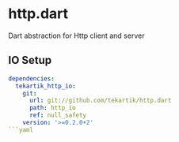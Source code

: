 # http.dart

Dart abstraction for Http client and server


## IO Setup


```yaml
dependencies:
  tekartik_http_io:
    git:
      url: git://github.com/tekartik/http.dart
      path: http_io
      ref: null_safety
    version: '>=0.2.0+2'
```yaml